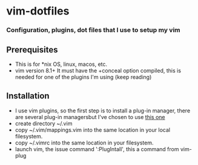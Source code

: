 # vim-dotfiles

### Configuration, plugins, dot files that I use to setup my vim 

## Prerequisites
- This is for *nix OS, linux, macos, etc.
- vim version 8.1+
It must have the +conceal option compiled, this is needed for one of the
plugins I'm using (keep reading) 

## Installation
- I use vim plugins, so the first step is to install a plug-in manager, there are several 
plug-in managersbut I've chosen to use [this one](https://github.com/junegunn/vim-plug)
- create directory ~/.vim
- copy ~/.vim/mappings.vim into the same location in your local filesystem.
- copy ~/.vimrc into the same location in your filesystem.
- launch vim, the issue command ':PlugIntall', this a command from vim-plug
 
